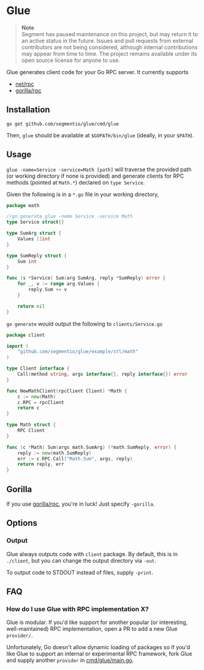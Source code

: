 # Glue

> **Note**  
> Segment has paused maintenance on this project, but may return it to an active status in the future. Issues and pull requests from external contributors are not being considered, although internal contributions may appear from time to time. The project remains available under its open source license for anyone to use.

Glue generates client code for your Go RPC server. It currently supports
- [net/rpc]
- [gorilla/rpc]


## Installation

`go get github.com/segmentio/glue/cmd/glue`

Then, `glue` should be available at `$GOPATH/bin/glue` (ideally, in your `$PATH`).


## Usage

`glue -name=Service -service=Math [path]` will traverse the provided path (or working
directory if none is provided) and generate clients for RPC methods
(pointed at `Math.*`) declared on `type Service`.

Given the following is in a `*.go` file in your working directory,

```go
package math

//go:generate glue -name Service -service Math
type Service struct{}

type SumArg struct {
	Values []int
}

type SumReply struct {
	Sum int
}

func (s *Service) Sum(arg SumArg, reply *SumReply) error {
	for _, v := range arg.Values {
		reply.Sum += v
	}

	return nil
}
```

`go generate` would output the following to `clients/Service.go`

```go
package client

import (
	"github.com/segmentio/glue/example/stl/math"
)

type Client interface {
	Call(method string, args interface{}, reply interface{}) error
}

func NewMathClient(rpcClient Client) *Math {
	c := new(Math)
	c.RPC = rpcClient
	return c
}

type Math struct {
	RPC Client
}

func (c *Math) Sum(args math.SumArg) (*math.SumReply, error) {
	reply := new(math.SumReply)
	err := c.RPC.Call("Math.Sum", args, reply)
	return reply, err
}
```

## Gorilla

If you use [gorilla/rpc], you're in luck! Just specify `-gorilla`.


## Options

### Output
Glue always outputs code with `client` package. By default, this is in `./client`, but
you can change the output directory via `-out`.

To output code to STDOUT instead of files, supply `-print`.


## FAQ

### How do I use Glue with RPC implementation X?
Glue is modular. If you'd like support for another popular (or interesting, well-maintained)
RPC implementation, open a PR to add a new Glue `provider/`.

Unfortunately, Go doesn't allow dynamic loading of packages so if you'd like Glue
to support an internal or experimental RPC framework, fork Glue and supply another
`provider` in [cmd/glue/main.go](https://github.com/segmentio/glue/blob/master/cmd/glue/main.go).


[net/rpc]: https://golang.org/pkg/net/rpc/
[gorilla/rpc]: https://github.com/gorilla/rpc
